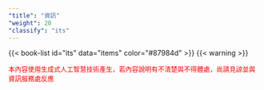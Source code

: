 ```yaml
---
"title": "資訊"
"weight": 20
"classify": "its"
---
```


{{< book-list id="its" data="items" color="#87984d" >}}
{{< warning >}}
<p>
   <font color="red" size="2pt">本內容使用生成式人工智慧技術產生，若內容說明有不清楚與不得體處，尚請見諒並與資訊服務處反應</font>
</p>
